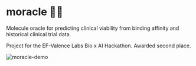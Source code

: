 # moracle 🧪🔮
Molecule oracle for predicting clinical viability from binding affinity and historical clinical trial data.

Project for the EF-Valence Labs Bio x AI Hackathon. Awarded second place.

![moracle-demo](moracle.gif)
